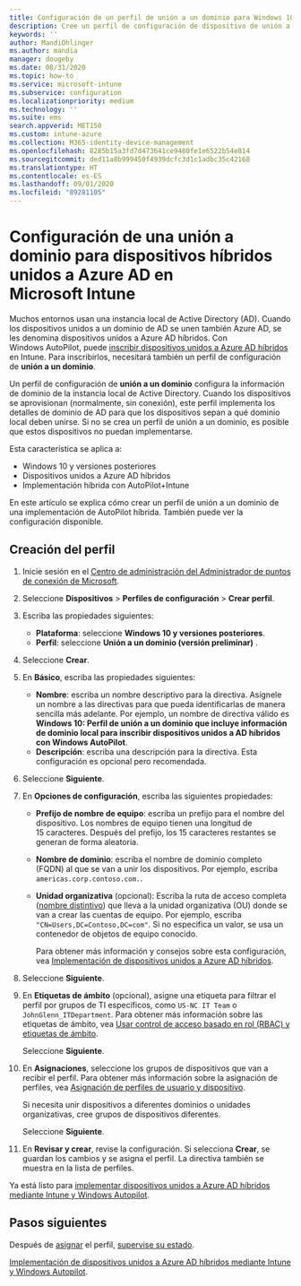 ```yaml
---
title: Configuración de un perfil de unión a un dominio para Windows 10 en Microsoft Intune - Azure | Microsoft Docs
description: Cree un perfil de configuración de dispositivo de unión a un dominio para dispositivos híbridos unidos a Azure AD. Use este perfil para implementar información de dominio de Active Directory local en dispositivos aprovisionados con Windows AutoPilot y Microsoft Intune.
keywords: ''
author: MandiOhlinger
ms.author: mandia
manager: dougeby
ms.date: 08/31/2020
ms.topic: how-to
ms.service: microsoft-intune
ms.subservice: configuration
ms.localizationpriority: medium
ms.technology: ''
ms.suite: ems
search.appverid: MET150
ms.custom: intune-azure
ms.collection: M365-identity-device-management
ms.openlocfilehash: 8285b15a3fd7d473641ce9480fe1e6522b54e814
ms.sourcegitcommit: ded11a8b999450f4939dcfc3d1c1adbc35c42168
ms.translationtype: HT
ms.contentlocale: es-ES
ms.lasthandoff: 09/01/2020
ms.locfileid: "89281105"
---
```

# <a name="configuration-domain-join-settings-for-hybrid-azure-ad-joined-devices-in-microsoft-intune"></a>Configuración de una unión a dominio para dispositivos híbridos unidos a Azure AD en Microsoft Intune

Muchos entornos usan una instancia local de Active Directory (AD). Cuando los dispositivos unidos a un dominio de AD se unen también Azure AD, se les denomina dispositivos unidos a Azure AD híbridos. Con Windows AutoPilot, puede [inscribir dispositivos unidos a Azure AD híbridos](../../autopilot/windows-autopilot-hybrid.md) en Intune. Para inscribirlos, necesitará también un perfil de configuración de **unión a un dominio**.

Un perfil de configuración de **unión a un dominio** configura la información de dominio de la instancia local de Active Directory. Cuando los dispositivos se aprovisionan (normalmente, sin conexión), este perfil implementa los detalles de dominio de AD para que los dispositivos sepan a qué dominio local deben unirse. Si no se crea un perfil de unión a un dominio, es posible que estos dispositivos no puedan implementarse.

Esta característica se aplica a:

- Windows 10 y versiones posteriores
- Dispositivos unidos a Azure AD híbridos
- Implementación híbrida con AutoPilot+Intune

En este artículo se explica cómo crear un perfil de unión a un dominio de una implementación de AutoPilot híbrida. También puede ver la configuración disponible.

## <a name="create-the-profile"></a>Creación del perfil

1. Inicie sesión en el [Centro de administración del Administrador de puntos de conexión de Microsoft](https://go.microsoft.com/fwlink/?linkid=2109431).
2. Seleccione **Dispositivos** > **Perfiles de configuración** > **Crear perfil**.
3. Escriba las propiedades siguientes:

    - **Plataforma**: seleccione **Windows 10 y versiones posteriores**.
    - **Perfil**: seleccione **Unión a un dominio (versión preliminar)** .

4. Seleccione **Crear**.
5. En **Básico**, escriba las propiedades siguientes:

    - **Nombre**: escriba un nombre descriptivo para la directiva. Asígnele un nombre a las directivas para que pueda identificarlas de manera sencilla más adelante. Por ejemplo, un nombre de directiva válido es **Windows 10: Perfil de unión a un dominio que incluye información de dominio local para inscribir dispositivos unidos a AD híbridos con Windows AutoPilot**.
    - **Descripción**: escriba una descripción para la directiva. Esta configuración es opcional pero recomendada.

6. Seleccione **Siguiente**.
7. En **Opciones de configuración**, escriba las siguientes propiedades:

    - **Prefijo de nombre de equipo**: escriba un prefijo para el nombre del dispositivo. Los nombres de equipo tienen una longitud de 15 caracteres. Después del prefijo, los 15 caracteres restantes se generan de forma aleatoria.
    - **Nombre de dominio**: escriba el nombre de dominio completo (FQDN) al que se van a unir los dispositivos. Por ejemplo, escriba `americas.corp.contoso.com.`.
    - **Unidad organizativa** (opcional): Escriba la ruta de acceso completa ([nombre distintivo](/windows/win32/ad/object-names-and-identities#distinguished-name)) que lleva a la unidad organizativa (OU) donde se van a crear las cuentas de equipo. Por ejemplo, escriba `"CN=Users,DC=Contoso,DC=com"`. Si no especifica un valor, se usa un contenedor de objetos de equipo conocido.

      Para obtener más información y consejos sobre esta configuración, vea [Implementación de dispositivos unidos a Azure AD híbridos](../../autopilot/windows-autopilot-hybrid.md).

8. Seleccione **Siguiente**.

9. En **Etiquetas de ámbito** (opcional), asigne una etiqueta para filtrar el perfil por grupos de TI específicos, como `US-NC IT Team` o `JohnGlenn_ITDepartment`. Para obtener más información sobre las etiquetas de ámbito, vea [Usar control de acceso basado en rol (RBAC) y etiquetas de ámbito](../fundamentals/scope-tags.md).

    Seleccione **Siguiente**.

10. En **Asignaciones**, seleccione los grupos de dispositivos que van a recibir el perfil. Para obtener más información sobre la asignación de perfiles, vea [Asignación de perfiles de usuario y dispositivo](device-profile-assign.md).

    Si necesita unir dispositivos a diferentes dominios o unidades organizativas, cree grupos de dispositivos diferentes.

    Seleccione **Siguiente**.

11. En **Revisar y crear**, revise la configuración. Si selecciona **Crear**, se guardan los cambios y se asigna el perfil. La directiva también se muestra en la lista de perfiles.

Ya está listo para [implementar dispositivos unidos a Azure AD híbridos mediante Intune y Windows Autopilot](../../autopilot/windows-autopilot-hybrid.md).

## <a name="next-steps"></a>Pasos siguientes

Después de [asignar](device-profile-assign.md) el perfil, [supervise su estado](device-profile-monitor.md).

[Implementación de dispositivos unidos a Azure AD híbridos mediante Intune y Windows Autopilot](../../autopilot/windows-autopilot-hybrid.md).

